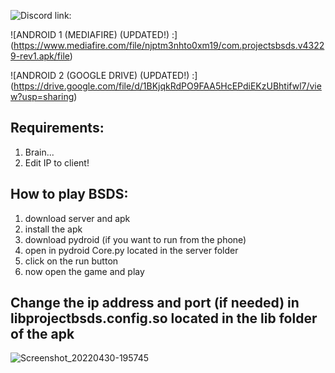 ![Discord link:](https://discord.gg/mt4dUxXryh)

![ANDROID 1 (MEDIAFIRE) (UPDATED!) :] (https://www.mediafire.com/file/njptm3nhto0xm19/com.projectsbsds.v43229-rev1.apk/file)

![ANDROID 2 (GOOGLE DRIVE) (UPDATED!) :] (https://drive.google.com/file/d/1BKjqkRdPO9FAA5HcEPdiEKzUBhtifwl7/view?usp=sharing)

## Requirements: ##
1. Brain...
2. Edit IP to client!

## How to play BSDS: ##
1. download server and apk
2. install the apk
3. download pydroid (if you want to run from the phone)
4. open in pydroid Core.py located in the server folder
5. click on the run button
6. now open the game and play

## Change the ip address and port (if needed) in libprojectbsds.config.so located in the lib folder of the apk ##

![Screenshot_20220430-195745](https://user-images.githubusercontent.com/52799759/166126704-d3733802-daf2-4594-9070-24ed776b6f1c.png)
